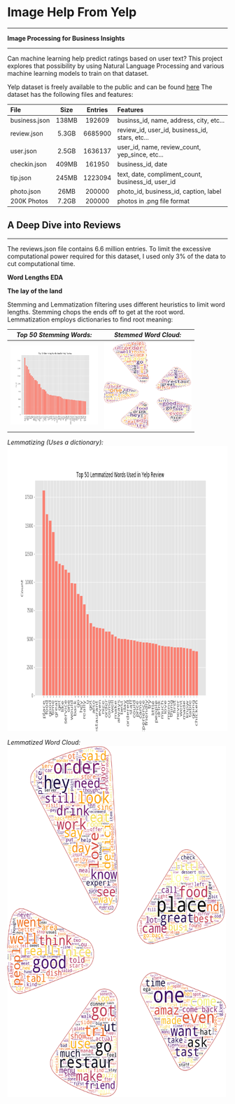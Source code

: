 # Image Help From Yelp
***
**Image Processing for Business Insights**
***

Can machine learning help predict ratings based on user text? This project explores that possibility by using Natural Language Processing and various machine learning models to train on that dataset.

Yelp dataset is freely available to the public and can be found [here](http://www.yelp.com/dataset)
The dataset has the following files and features:

| File | Size | Entries | Features |
| :----- | :-----: | :-----: | :----- |
| business.json | 138MB | 192609 | businss_id, name, address, city, etc... |
| review.json | 5.3GB | 6685900 | review_id, user_id, business_id, stars, etc... |
| user.json | 2.5GB | 1636137 | user_id, name, review_count, yep_since, etc... |
| checkin.json | 409MB | 161950 | business_id, date |
| tip.json | 245MB | 1223094 | text, date, compliment_count, business_id, user_id |
| photo.json | 26MB | 200000 | photo_id, business_id, caption, label |
| 200K Photos | 7.2GB | 200000 | photos in .png file format |


## A Deep Dive into Reviews
***
The reviews.json file contains 6.6 million entries. To limit the excessive computational power required for this dataset, I used only 3% of the data to cut computational time.

**Word Lengths EDA**



**The lay of the land**

Stemming and Lemmatization filtering uses different heuristics to limit word lengths. Stemming chops the ends off to get at the root word. Lemmatization employs dictionaries to find root meaning:

| *Top 50 Stemming Words:* | *Stemmed Word Cloud:* |
| ----- | ----- |
| <img src='top_50_stemming_words.png' width='200' height='180'> | <img src='yelp_stem_wc.png' width='200' height='200'> |


*Lemmatizing (Uses a dictionary):*
<br>
<img src='top_50_lemmatized_words.png' width='800' height='650'>
<br>

*Lemmatized Word Cloud:*
<br>
<img src='yelp_lem_wc.png' width='500' height='800'>
<br>
